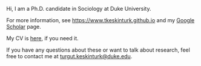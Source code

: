 Hi, I am a Ph.D. candidate in Sociology at Duke University.

For more information, see <https://www.tkeskinturk.github.io> and my [Google Scholar](https://scholar.google.com/citations?user=rPRZ-pMAAAAJ&hl=en) page. 

My CV is [here](https://tkeskinturk.github.io/assets/tkeskinturk-CV.pdf), if you need it.

If you have any questions about these or want to talk about research, feel free to contact me at <turgut.keskinturk@duke.edu>.
